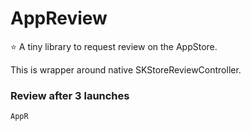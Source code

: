 # AppReview

⭐️ A tiny library to request review on the AppStore.

This is wrapper around native SKStoreReviewController.

### Review after 3 launches
```swift
AppR